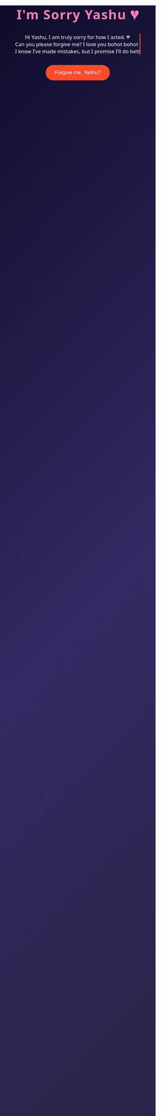 <!DOCTYPE html>
<html lang="en">
<head>
  <meta charset="UTF-8" />
  <meta name="viewport" content="width=device-width, initial-scale=1.0"/>
  <title>I'm Sorry Yashu 💔</title>
  <style>
    body {
      margin: 0;
      padding: 0;
      font-family: 'Segoe UI', sans-serif;
      background: linear-gradient(135deg, #0f0c29, #302b63, #24243e);
      color: white;
      height: 100vh;
      overflow: hidden;
      text-align: center;
      position: relative;
    }

    .stars {
      position: absolute;
      top: 0;
      left: 0;
      width: 100%;
      height: 100%;
      background: url('https://raw.githubusercontent.com/VincentGarreau/particles.js/master/demo/media/star.png') repeat;
      animation: moveStars 200s linear infinite;
      z-index: -1;
    }

    @keyframes moveStars {
      from { background-position: 0 0; }
      to { background-position: -10000px 5000px; }
    }

    h1 {
      font-size: 3em;
      color: #ff7eb3;
      margin-top: 10vh;
      letter-spacing: 2px;
    }

    .typewriter {
      font-size: 1.2em;
      width: 80%;
      max-width: 600px;
      margin: 2em auto;
      border-right: 3px solid #ff4b2b;
      white-space: nowrap;
      overflow: hidden;
      animation: typing 4s steps(40) 1s forwards, blink 0.75s step-end infinite;
    }

    @keyframes typing {
      from { width: 0; }
      to { width: 100%; }
    }

    @keyframes blink {
      50% { border-color: transparent; }
    }

    button {
      padding: 15px 30px;
      font-size: 1.2em;
      background-color: #ff4b2b;
      border: none;
      color: white;
      border-radius: 30px;
      cursor: pointer;
      transition: all 0.3s ease;
    }

    button:hover {
      background-color: #ff416c;
      transform: scale(1.1);
    }

    .heart {
      position: absolute;
      width: 30px;
      height: 30px;
      background-color: pink;
      transform: rotate(45deg);
      animation: floatHeart 10s infinite;
      opacity: 0.8;
    }

    .heart::before, .heart::after {
      content: '';
      position: absolute;
      width: 20px;
      height: 20px;
      background-color: pink;
      border-radius: 50%;
    }

    .heart::before { top: -10px; left: 0; }
    .heart::after { left: -10px; top: 0; }

    @keyframes floatHeart {
      0% { transform: translateY(100vh) rotate(45deg); opacity: 0; }
      50% { opacity: 1; }
      100% { transform: translateY(-10vh) rotate(45deg); opacity: 0; }
    }
  </style>
</head>
<body>

  <div class="stars"></div>

  <h1>I'm Sorry Yashu 💔</h1>

  <p class="typewriter">
    Hi Yashu, I am truly sorry for how I acted. 💔<br>
    Can you please forgive me? I love you bohot bohot zyaada! 💖<br>
    I know I’ve made mistakes, but I promise I’ll do better, always. 🫶
  </p>

  <button onclick="alert('Yay! You forgave me 😭💘')">Forgive me, Yashu?</button>

  <script>
    function createHeart() {
      const heart = document.createElement("div");
      heart.className = "heart";
      heart.style.left = Math.random() * 100 + "vw";
      heart.style.animationDuration = 5 + Math.random() * 5 + "s";
      document.body.appendChild(heart);
      setTimeout(() => { heart.remove(); }, 10000);
    }
    setInterval(createHeart, 300);
  </script>

</body>
</html>
